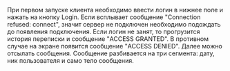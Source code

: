 При первом запуске клиента необходимо ввести логин в нижнее поле и нажать на кнопку Login.
Если всплывает сообщение "Connection refused: connect", значит сервер не подключен необходимо подождать до появления подключения.
Если логин не занят, то прогрузится история переписки и сообщение "ACCESS GRANTED". В противном случае на экране появится сообщение "ACCESS DENIED".
Далее можно отсылать сообщения.
Сообщение разбивается на три сегмента: дату, ник пользователя и само тело сообщения.